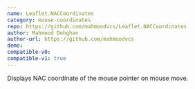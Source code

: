 ```yaml
---
name: Leaflet.NACCoordinates
category: mouse-coordinates
repo: https://github.com/mahmoodvcs/Leaflet.NACCoordinates
author: Mahmood Dehghan
author-url: https://github.com/mahmoodvcs
demo:
compatible-v0:
compatible-v1: true
---
```


Displays NAC coordinate of the mouse pointer on mouse move.
